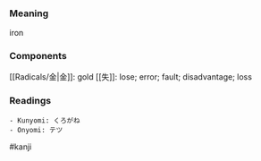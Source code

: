 ### Meaning

iron

### Components

[[Radicals/金|金]]: gold [[失]]: lose; error; fault; disadvantage; loss

### Readings

```
- Kunyomi: くろがね
- Onyomi: テツ
```

#kanji